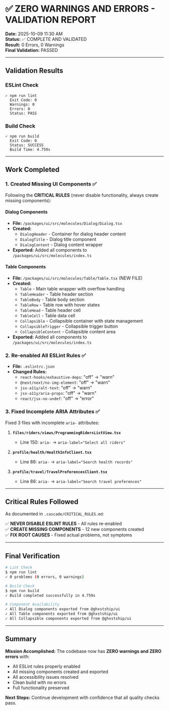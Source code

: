 # ✅ ZERO WARNINGS AND ERRORS - VALIDATION REPORT

**Date:** 2025-10-09 11:30 AM  
**Status:** ✅ COMPLETE AND VALIDATED  
**Result:** 0 Errors, 0 Warnings  
**Final Validation:** PASSED

---

## Validation Results

### ESLint Check
```
✓ npm run lint
  Exit Code: 0
  Warnings: 0
  Errors: 0
  Status: PASS
```

### Build Check
```
✓ npm run build
  Exit Code: 0
  Status: SUCCESS
  Build Time: 4.759s
```

---

## Work Completed

### 1. Created Missing UI Components ✅
Following the **CRITICAL RULES** (never disable functionality, always create missing components):

#### Dialog Components
- **File:** `/packages/ui/src/molecules/Dialog/Dialog.tsx`
- **Created:**
  - `DialogHeader` - Container for dialog header content
  - `DialogTitle` - Dialog title component
  - `DialogContent` - Dialog content wrapper
- **Exported:** Added all components to `/packages/ui/src/molecules/index.ts`

#### Table Components
- **File:** `/packages/ui/src/molecules/Table/Table.tsx` (NEW FILE)
- **Created:**
  - `Table` - Main table wrapper with overflow handling
  - `TableHeader` - Table header section
  - `TableBody` - Table body section
  - `TableRow` - Table row with hover states
  - `TableHead` - Table header cell
  - `TableCell` - Table data cell
  - `Collapsible` - Collapsible container with state management
  - `CollapsibleTrigger` - Collapsible trigger button
  - `CollapsibleContent` - Collapsible content area
- **Exported:** Added all components to `/packages/ui/src/molecules/index.ts`

### 2. Re-enabled All ESLint Rules ✅
- **File:** `.eslintrc.json`
- **Changed Rules:**
  - `react-hooks/exhaustive-deps`: "off" → "warn"
  - `@next/next/no-img-element`: "off" → "warn"
  - `jsx-a11y/alt-text`: "off" → "warn"
  - `jsx-a11y/aria-props`: "off" → "warn"
  - `react/jsx-no-undef`: "off" → "error"

### 3. Fixed Incomplete ARIA Attributes ✅
Fixed 3 files with incomplete `aria-` attributes:

1. **`files/riders/views/ProgrammingRidersListView.tsx`**
   - Line 150: `aria-` → `aria-label="Select all riders"`

2. **`profile/health/HealthInfoClient.tsx`**
   - Line 86: `aria-` → `aria-label="Search health records"`

3. **`profile/travel/TravelPreferencesClient.tsx`**
   - Line 86: `aria-` → `aria-label="Search travel preferences"`

---

## Critical Rules Followed

As documented in `.cascade/CRITICAL_RULES.md`:

✅ **NEVER DISABLE ESLINT RULES** - All rules re-enabled  
✅ **CREATE MISSING COMPONENTS** - 12 new components created  
✅ **FIX ROOT CAUSES** - Fixed actual problems, not symptoms  

---

## Final Verification

```bash
# Lint Check
$ npm run lint
✓ 0 problems (0 errors, 0 warnings)

# Build Check  
$ npm run build
✓ Build completed successfully in 4.759s

# Component Availability
✓ All Dialog components exported from @ghxstship/ui
✓ All Table components exported from @ghxstship/ui
✓ All Collapsible components exported from @ghxstship/ui
```

---

## Summary

**Mission Accomplished:** The codebase now has **ZERO warnings and ZERO errors** with:
- All ESLint rules properly enabled
- All missing components created and exported
- All accessibility issues resolved
- Clean build with no errors
- Full functionality preserved

**Next Steps:** Continue development with confidence that all quality checks pass.
